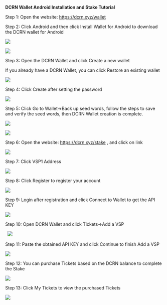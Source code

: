 ﻿**DCRN Wallet Android Installation and Stake Tutorial**

Step 1: Open the website: <https://dcrn.xyz/wallet>

Step 2: Click Android and then click Install Wallet for Android to download the DCRN wallet for Android

![](https://raw.githubusercontent.com/Decred-Next/binary-release/main/Andriod-Image/Aspose.Words.f75a938b-be8b-4e97-994e-0cc24ff91ab2.001.png)

![](https://raw.githubusercontent.com/Decred-Next/binary-release/main/Andriod-Image/Aspose.Words.f75a938b-be8b-4e97-994e-0cc24ff91ab2.002.png)

Step 3: Open the DCRN Wallet and click Create a new wallet

If you already have a DCRN Wallet, you can click Restore an existing wallet

![](https://raw.githubusercontent.com/Decred-Next/binary-release/main/Andriod-Image/Aspose.Words.f75a938b-be8b-4e97-994e-0cc24ff91ab2.003.png)

Step 4: Click Create after setting the password

![](https://raw.githubusercontent.com/Decred-Next/binary-release/main/Andriod-Image/Aspose.Words.f75a938b-be8b-4e97-994e-0cc24ff91ab2.004.png)

Step 5: Click Go to Wallet→Back up seed words, follow the steps to save and verify the seed words, then DCRN Wallet creation is complete.

![](https://raw.githubusercontent.com/Decred-Next/binary-release/main/Andriod-Image/Aspose.Words.f75a938b-be8b-4e97-994e-0cc24ff91ab2.005.png)

![](https://raw.githubusercontent.com/Decred-Next/binary-release/main/Andriod-Image/Aspose.Words.f75a938b-be8b-4e97-994e-0cc24ff91ab2.006.png)

Step 6: Open the website: <https://dcrn.xyz/stake> , and click on link

![](https://raw.githubusercontent.com/Decred-Next/binary-release/main/Andriod-Image/Aspose.Words.f75a938b-be8b-4e97-994e-0cc24ff91ab2.007.png)

Step 7: Click VSP1 Address

![](https://raw.githubusercontent.com/Decred-Next/binary-release/main/Andriod-Image/Aspose.Words.f75a938b-be8b-4e97-994e-0cc24ff91ab2.008.png)

Step 8: Click Register to register your account

![](https://raw.githubusercontent.com/Decred-Next/binary-release/main/Andriod-Image/Aspose.Words.f75a938b-be8b-4e97-994e-0cc24ff91ab2.009.png)


Step 9: Login after registration and click Connect to Wallet to get the API KEY

![](https://raw.githubusercontent.com/Decred-Next/binary-release/main/Andriod-Image/Aspose.Words.f75a938b-be8b-4e97-994e-0cc24ff91ab2.010.png)

Step 10: Open DCRN Wallet and click Tickets→Add a VSP

` `![](https://raw.githubusercontent.com/Decred-Next/binary-release/main/Andriod-Image/Aspose.Words.f75a938b-be8b-4e97-994e-0cc24ff91ab2.011.png)

Step 11: Paste the obtained API KEY and click Continue to finish Add a VSP

![](https://raw.githubusercontent.com/Decred-Next/binary-release/main/Andriod-Image/Aspose.Words.f75a938b-be8b-4e97-994e-0cc24ff91ab2.012.png)

Step 12: You can purchase Tickets based on the DCRN balance to complete the Stake

![](https://raw.githubusercontent.com/Decred-Next/binary-release/main/Andriod-Image/Aspose.Words.f75a938b-be8b-4e97-994e-0cc24ff91ab2.013.png)

Step 13: Click My Tickets to view the purchased Tickets

![](https://raw.githubusercontent.com/Decred-Next/binary-release/main/Andriod-Image/Aspose.Words.f75a938b-be8b-4e97-994e-0cc24ff91ab2.014.png)


